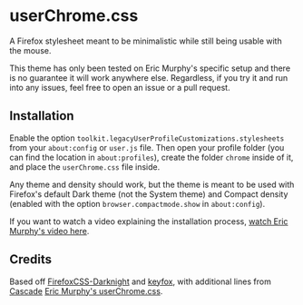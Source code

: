 <div align="center">

  
</div>

# userChrome.css

A Firefox stylesheet meant to be minimalistic while still being usable with the mouse.

This theme has only been tested on Eric Murphy's specific setup and there is no guarantee it will work anywhere else. Regardless, if you try it and run into any issues, feel free to open an issue or a pull request.

## Installation

Enable the option `toolkit.legacyUserProfileCustomizations.stylesheets` from your `about:config` or `user.js` file. Then open your profile folder (you can find the location in `about:profiles`), create the folder `chrome` inside of it, and place the `userChrome.css` file inside.

Any theme and density should work, but the theme is meant to be used with Firefox's default Dark theme (not the System theme) and Compact density (enabled with the option `browser.compactmode.show` in `about:config`).

If you want to watch a video explaining the installation process, [watch Eric Murphy's video here](https://www.youtube.com/watch?v=0QVs1jVuA8c).

## Credits
Based off [FirefoxCSS-Darknight](https://github.com/BriLHR/FirefoxCSS-Darknight) and [keyfox](https://github.com/AlfarexGuy2019/keyfox/), with additional lines from [Cascade](https://github.com/andreasgrafen/cascade) [Eric Murphy's userChrome.css](https://github.com/ericmurphyxyz/userChrome.css).
